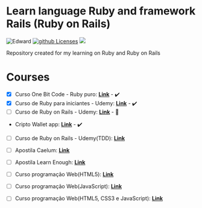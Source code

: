 # Learn language Ruby and framework Rails (Ruby on Rails)
![Edward](https://img.shields.io/badge/Courses-Edward-yellow.svg)  [![github Licenses][License-badge]][License] ![](https://img.shields.io/badge/Linguagem-Ruby-violet.svg)

Repository created for my learning on Ruby and Ruby on Rails
 
# Courses 
- [X] Curso One Bit Code - Ruby puro: [**Link**](https://onebitcode.com/course/ruby-puro/) - :heavy_check_mark: 
- [X] Curso de Ruby para iniciantes - Udemy: [**Link**](https://www.udemy.com/ruby-para-iniciantes/) - :heavy_check_mark: 
- [ ] Curso de Ruby on Rails - Udemy: [**Link**]( https://www.udemy.com/rubyonrails-5x/) - :construction:
 - Cripto Wallet app: [**Link**](https://crypto-wallet-edward.herokuapp.com/) - :heavy_check_mark:
- [ ] Curso de Ruby on Rails - Udemy(TDD): [**Link**](https://www.udemy.com/rails-tdd/)
- [ ] Apostila Caelum: [**Link**](https://www.caelum.com.br/apostila-ruby-on-rails/)
- [ ] Apostila Learn Enough: [**Link**](https://www.learnenough.com/courses)
- [ ] Curso programação Web(HTML5): [**Link**](https://www.youtube.com/watch?v=epDCjksKMok&list=PLHz_AreHm4dlAnJ_jJtV29RFxnPHDuk9o)
- [ ] Curso programação Web(JavaScript): [**Link**](https://www.youtube.com/watch?v=Ptbk2af68e8&list=PLHz_AreHm4dlsK3Nr9GVvXCbpQyHQl1o1&index=4)
- [ ] Curso programação Web(HTML5, CSS3 e JavaScript): [**Link**](https://www.youtube.com/watch?v=EiZbhsVY2Dk&list=PLwgL9IEA0PxUjbhob9UMdpVq12sGrjgU6)


[License-badge]: https://img.shields.io/github/license/Edwardpg/learn-ruby.svg
[License]: https://opensource.org/licenses/MIT
 

